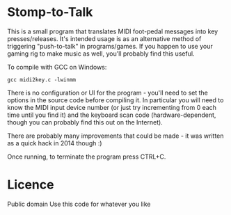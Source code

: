 # Stomp-to-Talk

This is a small program that translates MIDI foot-pedal messages into key presses/releases. It's intended usage is
as an alternative method of triggering "push-to-talk" in programs/games. If you happen to use your gaming rig to make
music as well, you'll probably find this useful.

To compile with GCC on Windows:

    gcc midi2key.c -lwinmm

There is no configuration or UI for the program - you'll need to set the options in the source code before compiling
it. In particular you will need to know the MIDI input device number (or just try incrementing from 0 each time until
you find it) and the keyboard scan code (hardware-dependent, though you can probably find this out on the Internet).

There are probably many improvements that could be made - it was written as a quick hack in 2014 though :)

Once running, to terminate the program press CTRL+C.


# Licence

Public domain
Use this code for whatever you like
